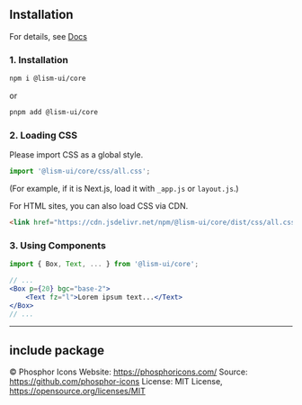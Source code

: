 ## Installation

For details, see [Docs](https://lism-ui.com/)

### 1. Installation

```bash
npm i @lism-ui/core
```

or

```bash
pnpm add @lism-ui/core
```

### 2. Loading CSS

Please import CSS as a global style.

```js
import '@lism-ui/core/css/all.css';
```

(For example, if it is Next.js, load it with `_app.js` or `layout.js`.)

For HTML sites, you can also load CSS via CDN.

```html
<link href="https://cdn.jsdelivr.net/npm/@lism-ui/core/dist/css/all.css" rel="stylesheet" />
```

### 3. Using Components

```jsx
import { Box, Text, ... } from '@lism-ui/core';

// ...
<Box p={20} bgc="base-2">
	<Text fz="l">Lorem ipsum text...</Text>
</Box>
// ...
```

---

## include package

© Phosphor Icons
Website: https://phosphoricons.com/
Source: https://github.com/phosphor-icons
License: MIT License, https://opensource.org/licenses/MIT
